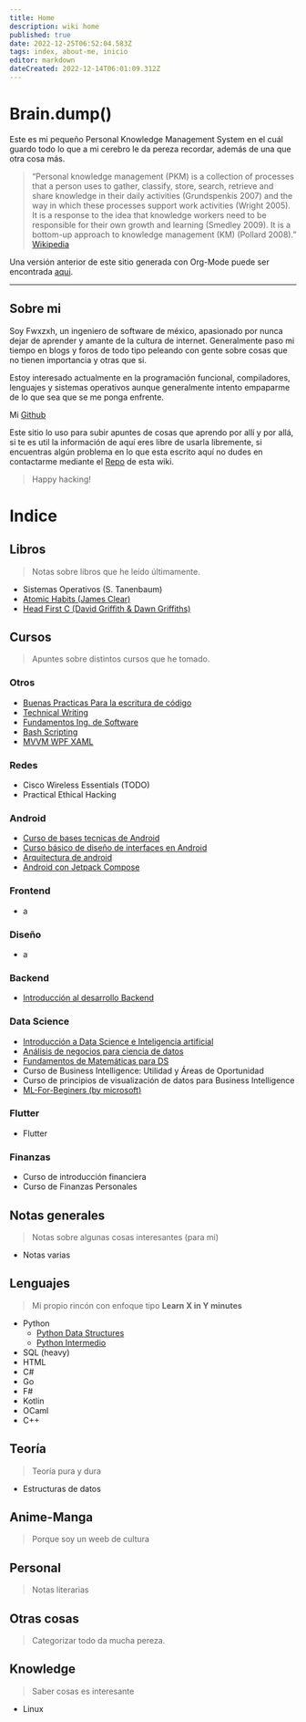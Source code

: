 ```yaml
---
title: Home
description: wiki home
published: true
date: 2022-12-25T06:52:04.583Z
tags: index, about-me, inicio
editor: markdown
dateCreated: 2022-12-14T06:01:09.312Z
---
```


# Brain.dump()

Este es mi pequeño Personal Knowledge Management System en el cuál guardo todo lo que a mi cerebro 
le da pereza recordar, además de una que otra cosa más.

> “Personal knowledge management (PKM) is a collection of processes that a person uses to gather, classify, store, search, retrieve and share knowledge in their daily activities (Grundspenkis 2007) and the way in which these processes support work activities (Wright 2005). It is a response to the idea that knowledge workers need to be responsible for their own growth and learning (Smedley 2009). It is a bottom-up approach to knowledge management (KM) (Pollard 2008).” [Wikipedia](https://www.wiki.fwxzxh.com/Publ/#:~:text=KM)

Una versión anterior de este sitio generada con Org-Mode puede ser encontrada [aqui](https://www.wiki.fwxzxh.com/Publ/).

----
## Sobre mi
<p>
Soy Fwxzxh, un ingeniero de software de méxico, apasionado por nunca dejar de aprender y amante de la cultura de internet.
Generalmente paso mi tiempo en blogs y foros de todo tipo peleando con gente sobre cosas que no tienen importancia y otras que si.
</p>

<p>
Estoy interesado actualmente en la programación funcional, compiladores, lenguajes y sistemas operativos aunque generalmente
intento empaparme de lo que sea que se me ponga enfrente.
</p>

Mi [Github](https://github.com/Fwxzxh)

Este sitio lo uso para subir apuntes de cosas que aprendo por allí y por allá, si te es util la información de aquí
eres libre de usarla libremente, si encuentras algún problema en lo que esta escrito aquí no dudes en contactarme mediante
el [Repo](https://github.com/Fwxzxh/wiki) de esta wiki.

> Happy hacking!

# Indice
## Libros
> Notas sobre libros que he leído últimamente.

* Sistemas Operativos (S. Tanenbaum)
* [Atomic Habits (James Clear)](/Libros/AtomicHabits)
* [Head First C (David Griffith & Dawn Griffiths)](/Libros/HeadFirstC)

## Cursos
> Apuntes sobre distintos cursos que he tomado.

### Otros
* [Buenas Practicas Para la escritura de código](/Cursos/BuenasPracticas)
* [Technical Writing](/Cursos/TechnicalWriting)
* [Fundamentos Ing. de Software](/Cursos/FundIngSoftware)
* [Bash Scripting](/Cursos/BashScripting)
* [MVVM WPF XAML](/Cursos/MvvmWpfXaml)

### Redes
* Cisco Wireless Essentials (TODO)
* Practical Ethical Hacking

### Android
* [Curso de bases tecnicas de Android](/Cursos/Android/BasesTecnicasAndroid)
* [Curso básico de diseño de interfaces en Android](/Cursos/Android/DisenoInterfacesAndroid)
* [Arquitectura de android](/Cursos/Android/ArquitecturaAndroid)
* [Android con Jetpack Compose](/Cursos/Android/AndroidJetpackCompose)

### Frontend
* a

### Diseño
* a

### Backend
* [Introducción al desarrollo Backend](/Backend/IntroBackend)

### Data Science
* [Introducción a Data Science e Inteligencia artificial](/DataScience/IntroDataSci)
* [Análisis de negocios para ciencia de datos](/DataScience/AnaNegociosDS)
* [Fundamentos de Matemáticas para DS](/DataScience/FundamentosMathDs)
* Curso de Business Intelligence: Utilidad y Áreas de Oportunidad
* Curso de principios de visualización de datos para Business Intelligence
* [ML-For-Beginers (by microsoft)](/DataScience/MlForBeginers)

### Flutter
* Flutter

### Finanzas
* Curso de introducción financiera
* Curso de Finanzas Personales

## Notas generales
> Notas sobre algunas cosas interesantes (para mi)

* Notas varias

## Lenguajes
> Mi propio rincón con enfoque tipo **Learn X in Y minutes**

* Python
    * [Python Data Structures](/Lenguajes/Python/PythonDataStructures)
    * [Python Intermedio](/Lenguajes/Python/IntermPython)
* SQL (heavy)
* HTML
* C#
* Go
* F#
* Kotlin
* OCaml
* C++

## Teoría
> Teoría pura y dura

* Estructuras de datos

## Anime-Manga
> Porque soy un weeb de cultura

## Personal
> Notas literarias

## Otras cosas
> Categorizar todo da mucha pereza.

## Knowledge
> Saber cosas es interesante

* Linux